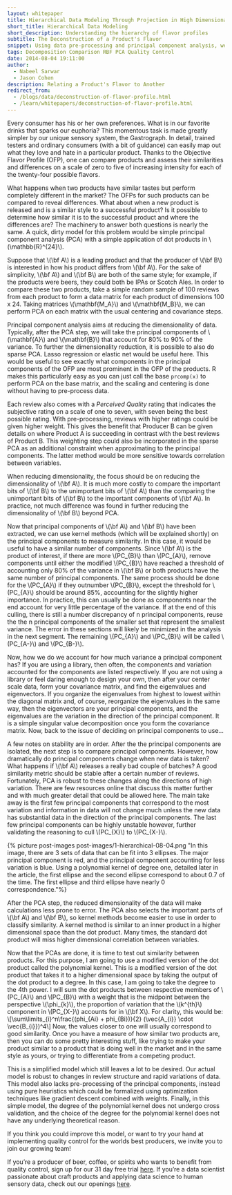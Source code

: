 ```yaml
---
layout: whitepaper
title: Hierarchical Data Modeling Through Projection in High Dimensional Space
short_title: Hierarchical Data Modeling
short_description: Understanding the hierarchy of flavor profiles
subtitle: The Deconstruction of a Product's Flavor
snippet: Using data pre-processing and principal component analysis, we were able to determine even minimal changes to perceived flavors in products.  By extracting which data is important for each model, the Gastrograph System’s variables can be made much more simple and calculations can be done more easily. Our models are very robust and able to work even with rapidly changing data sets and changing review structures.
tags: Decomposition Comparison RBF PCA Quality Control
date: 2014-08-04 19:11:00
author:
  - Nabeel Sarwar
  - Jason Cohen
description: Relating a Product's Flavor to Another
redirect_from:
  - /blogs/data/deconstruction-of-flavor-profile.html
  - /learn/whitepapers/deconstruction-of-flavor-profile.html
---
```


Every consumer has his or her own preferences. What is in our favorite drinks that sparks our euphoria? This momentous task is made greatly simpler by our unique sensory system, the Gastrograph. In detail, trained testers and ordinary consumers (with a bit of guidance) can easily map out what they love and hate in a particular product. Thanks to the Objective Flavor Profile (OFP), one can compare products and assess their similarities and differences on a scale of zero to five of increasing intensity for each of the twenty-four possible flavors.

What happens when two products have similar tastes but perform completely different in the market? The OFPs for such products can be compared to reveal differences. What about when a new product is released and is a similar style to a successful product? Is it possible to determine how similar it is to the successful product and where the differences are? The machinery to answer both questions is nearly the same. A quick, dirty model for this problem would be simple principal component analysis (PCA) with a simple application of dot products in \\(\mathbb{R}^{24}\\).

<!--more-->

Suppose that \\(\bf A\\) is a leading product  and that the producer of \\(\bf B\\) is interested in how his product differs from \\(\bf A\\). For the sake of simplicity, \\(\bf A\\) and \\(\bf B\\) are both of the same style; for example, if the products were beers, they could both be IPAs or Scotch Ales. In order to compare these two products, take a simple random sample of 100 reviews from each product to form a data matrix for each product of dimensions 100 x 24. Taking matrices \\(\mathbf{M\_A}\\) and \\(\mathbf{M\_B}\\), we can perform PCA on each matrix with the usual centering and covariance steps.

Principal component analysis aims at reducing the dimensionality of data. Typically, after the PCA step, we will take the principal components of \\(\mathbf{A}\\) and \\(\mathbf{B}\\)  that account for 80% to 90% of the variance. To further the dimensionality reduction, it is possible to also do sparse PCA. Lasso regression or elastic net would be useful here. This would be useful to see exactly what components in the principal components of the OFP are most prominent in the OFP of the products. R makes this particularly easy as you can just call the base `prcomp(x)` to perform PCA on the base matrix, and the scaling and centering is done without having to pre-process data.

Each review also comes with a *Perceived Quality* rating that indicates the subjective rating on a scale of one to seven, with seven being the best possible rating. With pre-processing, reviews with higher ratings could be given higher weight. This gives the benefit that Producer B can be given details on where Product A is succeeding in contrast with the best reviews of Product B. This weighting step could also be incorporated in the sparse PCA as an additional constraint when approximating to the principal components. The latter method would be more sensitive towards correlation between variables.

When reducing dimensionality, the focus should be on reducing the dimensionality of \\(\bf A\\). It is much more costly to compare the important bits of \\(\bf B\\) to the unimportant bits of \\(\bf A\\) than the comparing the unimportant bits of \\(\bf B\\) to the important components of \\(\bf A\\). In practice, not much difference was found in further reducing the dimensionality of \\(\bf B\\) beyond PCA.

Now that principal components of \\(\bf A\\) and \\(\bf B\\) have been extracted, we can use kernel methods (which will be explained shortly) on the principal components to measure similarity. In this case, it would be useful to have a similar number of components. Since
\\(\bf A\\) is the product of interest, if there are more \\(PC\_{B}\\) than \\(PC\_{A}\\), remove components until
either the modified \\(PC\_{B}\\) have reached a threshold of accounting only 80% of the variance in \\(\bf B\\) or both products have the same number of principal components. The same process should be done for the \\(PC\_{A}\\) if they outnumber \\(PC\_{B}\\), except the threshold for \\(PC\_{A}\\) should be around 85%, accounting for the slightly higher importance. In practice, this can usually be done as components near the end account for very little percentage of the variance. If at the end of this culling, there is still a number discrepancy of n principal components, reuse the the n principal components of the smaller set that represent the smallest variance. The error in these sections will likely be minimized in the analysis in the next segment. The remaining \\(PC\_{A}\\) and \\(PC\_{B}\\) will be called \\(PC\_{A-}\\) and \\(PC\_{B-}\\).

Now, how we do we account for how much variance a principal component has? If you are using a library, then often, the components and variation accounted for the components are listed respectively. If you are not using a library or feel daring enough to design your own, then after your center scale data, form your covariance matrix, and find the eigenvalues and eigenvectors. If you organize the eigenvalues from highest to lowest within the diagonal matrix and, of course, reorganize the eigenvalues in the same way, then the eigenvectors are your principal components, and the eigenvalues are the variation in the direction of the principal component. It is a simple singular value decomposition once you form the covariance matrix. Now, back to the issue of deciding on principal components to use...

A few notes on stability are in order. After the the principal components are isolated, the next step is to compare principal components. However, how dramatically do principal components change when new data is taken? What happens if \\(\bf A\\) releases a really bad couple of batches? A good similarity metric should be stable after a certain number of reviews. Fortunately, PCA is robust to these changes along the directions of high variation. There are few resources online that discuss this matter further and with much greater detail that could be allowed here.
The main take away is the first few principal components that correspond to the most variation and information in data will not change much unless the new data has substantial data in the direction of the principal components. The last few principal components can be highly unstable however, further validating the reasoning to cull \\(PC\_{X}\\) to \\(PC\_{X-}\\).

{% picture post-images post-images/1-hierarchical-08-04.png "In this image, there are 3 sets of data that can be fit into 3 ellipses. The major principal component is red, and the principal component accounting for less variation is blue. Using a polynomial kernel of degree one, detailed later in the article, the first ellipse and the second ellipse correspond to about 0.7 of the time. The first ellipse and third ellipse have nearly 0 correspondence."%}

After the PCA step, the reduced dimensionality of the data will make calculations less prone to error. The PCA also selects the important parts of \\(\bf A\\) and \\(\bf B\\), so kernel methods become easier to use in order to classify similarity. A kernel method is similar to an inner product in a higher dimensional space than the dot product. Many times, the standard dot product will miss higher dimensional correlation between variables.

Now that the PCAs are done, it is time to test out similarity between products. For this purpose, I am going to use a modified version of the dot product called the polynomial kernel. This is a modified version of the dot product that takes it to a higher dimensional space by taking the output of the dot product to a degree. In this case, I am going to take the degree to the 4th power. I will sum the dot products between respective members of \\(PC\_{A}\\) and \\(PC\_{B}\\) with a weight that is the midpoint between the perspective \\(\phi\_{k}\\), the proportion of variation that the \\(k^{th}\\) component in \\(PC\_{X-}\\) accounts for in \\(\bf X\\). For clarity, this would be: \\[\sum\limits\_{i}^n\frac{(phi\_{Ai} + phi\_{Bi})}{2} (\vec{A\_{i}} \cdot \vec{B\_{i}})^4\\] Now, the values closer to one will usually correspond to good similarity. Once you have a measure of how similar two products are, then you can do some pretty interesting stuff, like trying to make your product similar to a product that is doing well in the market and in the same style as yours, or trying to differentiate from a competing product.

This is a simplified model which still leaves a lot to be desired. Our actual model is robust to changes in review structure and rapid variations of data. This model also lacks pre-processing of the principal components, instead using pure heuristics which could be formalized using optimization techniques like gradient descent combined with weights. Finally, in this simple model, the degree of the polynomial kernel does not undergo cross validation, and the choice of the degree for the polynomial kernel does not have any underlying theoretical reason.

If you think you could improve this model, or want to try your hand at implementing quality control for the worlds best producers, we invite you to join our growing team!

If you’re a producer of beer, coffee, or spirits who wants to benefit from quality control, sign up for our 31 day free trial [here][trial-link]. If you’re a data scientist passionate about craft products and applying data science to human sensory data, check out our openings [here][hire].


[trial-link]: /pricing.html
[hire]: /jobs.html
